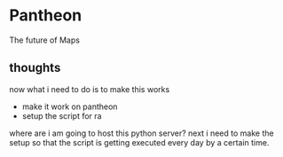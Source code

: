 # Pantheon

The future of Maps

## thoughts 

now what i need to do is to make this works


- make it work on pantheon
- setup the script for ra 

where are i am going to host this python server? next i need to make the setup so that the script is getting executed every day by a certain time. 

